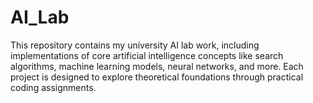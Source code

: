 # AI_Lab
This repository contains my university AI lab work, including implementations of core artificial intelligence concepts like search algorithms, machine learning models, neural networks, and more. Each project is designed to explore theoretical foundations through practical coding assignments.

